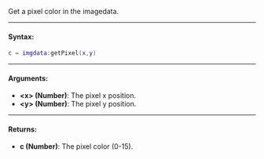 Get a pixel color in the imagedata.

---

#### Syntax:
```lua
c = imgdata:getPixel(x,y)
```

---

#### Arguments:

* **<x\> (Number)**: The pixel x position.
* **<y\> (Number)**: The pixel y position.

---

#### Returns:

* **c (Number)**: The pixel color (0-15).